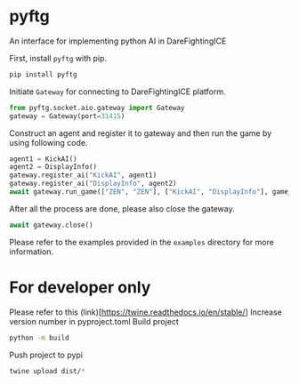 # pyftg

An interface for implementing python AI in DareFightingICE

First, install `pyftg` with pip.
```sh
pip install pyftg
```

Initiate `Gateway` for connecting to DareFightingICE platform.
```py
from pyftg.socket.aio.gateway import Gateway
gateway = Gateway(port=31415)
```

Construct an agent and register it to gateway and then run the game by using following code.
```py
agent1 = KickAI()
agent2 = DisplayInfo()
gateway.register_ai("KickAI", agent1)
gateway.register_ai("DisplayInfo", agent2)
await gateway.run_game(["ZEN", "ZEN"], ["KickAI", "DisplayInfo"], game_num)
```

After all the process are done, please also close the gateway.
```py
await gateway.close()
```

Please refer to the examples provided in the `examples` directory for more information.

# For developer only
Please refer to this (link)[https://twine.readthedocs.io/en/stable/]
Increase version number in pyproject.toml
Build project
```sh
python -m build
```
Push project to pypi
```sh
twine upload dist/*
```
